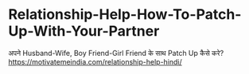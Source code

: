 # Relationship-Help-How-To-Patch-Up-With-Your-Partner
अपने Husband-Wife, Boy Friend-Girl Friend के साथ Patch Up कैसे करे? https://motivatemeindia.com/relationship-help-hindi/
